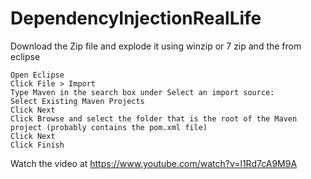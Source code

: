 # DependencyInjectionRealLife
Download the Zip file and explode it using winzip or 7 zip and the from eclipse 

    Open Eclipse
    Click File > Import
    Type Maven in the search box under Select an import source:
    Select Existing Maven Projects
    Click Next
    Click Browse and select the folder that is the root of the Maven project (probably contains the pom.xml file)
    Click Next
    Click Finish

Watch the video at https://www.youtube.com/watch?v=l1Rd7cA9M9A
